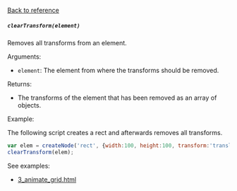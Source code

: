 [Back to reference](../README.md)

##### `clearTransform(element)` 
Removes all transforms from an element.

Arguments:
- `element`: The element from where the transforms should be removed.

Returns:
- The transforms of the element that has been removed as an array of objects.

Example:

The following script creates a rect and afterwards removes all transforms. 
```javascript
var elem = createNode('rect', {width:100, height:100, transform:'translate(40 70)'});
clearTransform(elem);
```

See examples:
- [3_animate_grid.html](../examples/3_animation/1_animate_grid.html)
